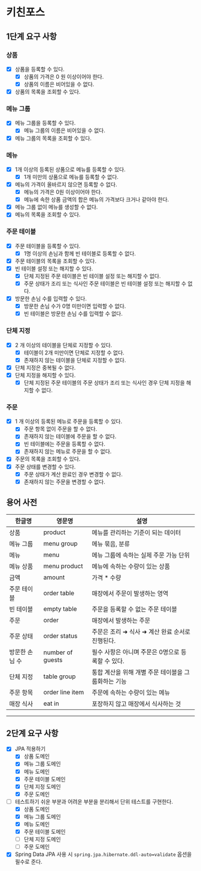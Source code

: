 # 키친포스

## 1단계 요구 사항
### 상품

- [x] 상품을 등록할 수 있다.
    - [x] 상품의 가격은 0 원 이상이어야 한다.
    - [x] 상품의 이름은 비어있을 수 없다.
- [x] 상품의 목록을 조회할 수 있다.

### 메뉴 그룹

- [x] 메뉴 그룹을 등록할 수 있다.
    - [x] 메뉴 그룹의 이름은 비어있을 수 없다.
- [x] 메뉴 그룹의 목록을 조회할 수 있다.

### 메뉴

- [x] 1개 이상의 등록된 상품으로 메뉴를 등록할 수 있다.
    - [x] 1개 미만의 상품으로 메뉴를 등록할 수 없다.
- [x] 메뉴의 가격이 올바르지 않으면 등록할 수 없다.
    - [x] 메뉴의 가격은 0원 이상이어야 한다.
    - [x] 메뉴에 속한 상품 금액의 합은 메뉴의 가격보다 크거나 같아야 한다.
- [x] 메뉴 그룹 없이 메뉴를 생성할 수 없다.
- [x] 메뉴의 목록을 조회할 수 있다.

### 주문 테이블

- [x] 주문 테이블을 등록할 수 있다.
    - [x] 1명 이상의 손님과 함께 빈 테이블로 등록할 수 없다.
- [x] 주문 테이블의 목록을 조회할 수 있다.
- [x] 빈 테이블 설정 또는 해지할 수 있다.
    - [x] 단체 지정된 주문 테이블은 빈 테이블 설정 또는 해지할 수 없다.
    - [x] 주문 상태가 조리 또는 식사인 주문 테이블은 빈 테이블 설정 또는 해지할 수 없다.
- [x] 방문한 손님 수를 입력할 수 있다.
    - [x] 방문한 손님 수가 0명 미만이면 입력할 수 없다.
    - [x] 빈 테이블은 방문한 손님 수를 입력할 수 없다.

### 단체 지정

- [x] 2 개 이상의 테이블을 단체로 지정할 수 있다.
    - [x] 테이블이 2개 미만이면 단체로 지정할 수 없다.
    - [x] 존재하지 않는 테이블을 단체로 지정할 수 없다.
- [x] 단체 지정은 중복될 수 없다.
- [x] 단체 지정을 해지할 수 있다.
    - [x] 단체 지정된 주문 테이블의 주문 상태가 조리 또는 식사인 경우 단체 지정을 해지할 수 없다.

### 주문

- [x] 1 개 이상의 등록된 메뉴로 주문을 등록할 수 있다.
    - [x] 주문 항목 없이 주문을 할 수 없다.
    - [x] 존재하지 않는 테이블에 주문을 할 수 없다.
    - [x] 빈 테이블에는 주문을 등록할 수 없다.
    - [x] 존재하지 않는 메뉴로 주문을 할 수 없다.
- [x] 주문의 목록을 조회할 수 있다.
- [x] 주문 상태를 변경할 수 있다.
    - [x] 주문 상태가 계산 완료인 경우 변경할 수 없다.
    - [x] 존재하지 않는 주문을 변경할 수 없다.

## 용어 사전

| 한글명 | 영문명 | 설명 |
| --- | --- | --- |
| 상품 | product | 메뉴를 관리하는 기준이 되는 데이터 |
| 메뉴 그룹 | menu group | 메뉴 묶음, 분류 |
| 메뉴 | menu | 메뉴 그룹에 속하는 실제 주문 가능 단위 |
| 메뉴 상품 | menu product | 메뉴에 속하는 수량이 있는 상품 |
| 금액 | amount | 가격 * 수량 |
| 주문 테이블 | order table | 매장에서 주문이 발생하는 영역 |
| 빈 테이블 | empty table | 주문을 등록할 수 없는 주문 테이블 |
| 주문 | order | 매장에서 발생하는 주문 |
| 주문 상태 | order status | 주문은 조리 ➜ 식사 ➜ 계산 완료 순서로 진행된다. |
| 방문한 손님 수 | number of guests | 필수 사항은 아니며 주문은 0명으로 등록할 수 있다. |
| 단체 지정 | table group | 통합 계산을 위해 개별 주문 테이블을 그룹화하는 기능 |
| 주문 항목 | order line item | 주문에 속하는 수량이 있는 메뉴 |
| 매장 식사 | eat in | 포장하지 않고 매장에서 식사하는 것 |

---

## 2단계 요구 사항

- [x] JPA 적용하기
    - [x] 상품 도메인
    - [x] 메뉴 그룹 도메인
    - [x] 메뉴 도메인
    - [x] 주문 테이블 도메인
    - [x] 단체 지정 도메인
    - [x] 주문 도메인
- [ ] 테스트하기 쉬운 부분과 어려운 부분을 분리해서 단위 테스트를 구현한다.
    - [x] 상품 도메인
    - [x] 메뉴 그룹 도메인
    - [x] 메뉴 도메인
    - [x] 주문 테이블 도메인
    - [ ] 단체 지정 도메인
    - [ ] 주문 도메인
- [x] Spring Data JPA 사용 시 `spring.jpa.hibernate.ddl-auto=validate` 옵션을 필수로 준다.
